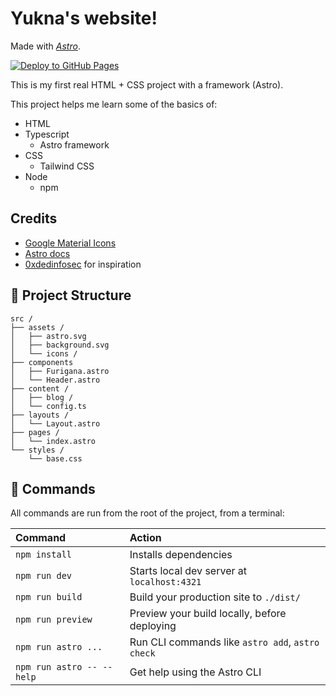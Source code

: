# Yukna's website!

Made with [*Astro*](https://docs.astro.build).

[![Deploy to GitHub Pages](https://github.com/yadobler/yadobler.github.io/actions/workflows/deploy.yml/badge.svg)](https://github.com/yadobler/yadobler.github.io/actions/workflows/deploy.yml)

This is my first real HTML + CSS project with a framework (Astro).

This project helps me learn some of the basics of:
- HTML
- Typescript
    - Astro framework
- CSS 
    - Tailwind CSS
- Node
    - npm

## Credits
- [Google Material Icons](https://fonts.google.com/)
- [Astro docs](https://docs.astro.build/)
- [0xdedinfosec](https://github.com/0xdedinfosec/0xdedinfosec-astro) for inspiration

## 🚀 Project Structure

```text
src /
├── assets /
│   ├── astro.svg
│   ├── background.svg
│   └── icons /
├── components
│   ├── Furigana.astro
│   └── Header.astro
├── content /
│   ├── blog /
│   └── config.ts
├── layouts /
│   └── Layout.astro
├── pages /
│   └── index.astro
└── styles /
    └── base.css
```

## 🧞 Commands

All commands are run from the root of the project, from a terminal:

| Command                   | Action                                           |
| :------------------------ | :----------------------------------------------- |
| `npm install`             | Installs dependencies                            |
| `npm run dev`             | Starts local dev server at `localhost:4321`      |
| `npm run build`           | Build your production site to `./dist/`          |
| `npm run preview`         | Preview your build locally, before deploying     |
| `npm run astro ...`       | Run CLI commands like `astro add`, `astro check` |
| `npm run astro -- --help` | Get help using the Astro CLI                     |

